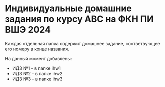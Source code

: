 # Индивидуальные домашние задания по курсу АВС на ФКН ПИ ВШЭ 2024
Каждая отдельная папка содержит домашнее задание, соответвующее его номеру в конце названия.

На данный момент добавлены:
- ИДЗ №1 - в папке ihw1
- ИДЗ №2 - в папке ihw2
- ИДЗ №3 - в папке ihw3

